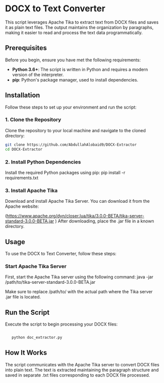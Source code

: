 # DOCX to Text Converter

This script leverages Apache Tika to extract text from DOCX files and saves it as plain text files. The output maintains the organization by paragraphs, making it easier to read and process the text data programmatically.

## Prerequisites

Before you begin, ensure you have met the following requirements:
- **Python 3.6+**: The script is written in Python and requires a modern version of the interpreter.
- **pip**: Python's package manager, used to install dependencies.

## Installation

Follow these steps to set up your environment and run the script:

### 1. Clone the Repository

Clone the repository to your local machine and navigate to the cloned directory:

```bash
git clone https://github.com/AbdullahAlobaid9/DOCX-Extractor
cd DOCX-Extractor
```

### 2. Install Python Dependencies

Install the required Python packages using pip:
      pip install -r requirements.txt

### 3. Install Apache Tika

Download and install Apache Tika Server. You can download it from the Apache website:

(https://www.apache.org/dyn/closer.lua/tika/3.0.0-BETA/tika-server-standard-3.0.0-BETA.jar
)
After downloading, place the .jar file in a known directory.

## Usage

To use the DOCX to Text Converter, follow these steps:
### Start Apache Tika Server

First, start the Apache Tika server using the following command:
      java -jar /path/to/tika-server-standard-3.0.0-BETA.jar

Make sure to replace /path/to/ with the actual path where the Tika server .jar file is located.

## Run the Script

Execute the script to begin processing your DOCX files:

```bash

   python doc_extractor.py
```

## How It Works

The script communicates with the Apache Tika server to convert DOCX files into plain text. The text is extracted maintaining the paragraph structure and saved in separate .txt files corresponding to each DOCX file processed.